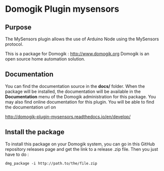 # Domogik Plugin mysensors

## Purpose

The MySensors plugin allows the use of Arduino Node using the MySensors protocol.

This is a package for Domogik : http://www.domogik.org
Domogik is an open source home automation solution.

## Documentation 

You can find the documentation source in the **docs/** folder. When the package will be installed, the documentation will be available in the **Documentation** menu of the Domogik administration for this package.
You may also find online documentation for this plugin. 
You will be able to find the documentation url on 

http://domogik-plugin-mysensors.readthedocs.io/en/develop/


## Install the package

To install this package on your Domogik system, you can go in this GitHub repository releases page and get the link to a release .zip file. Then you just have to do :

    dmg_package -i http://path.to/the/file.zip
